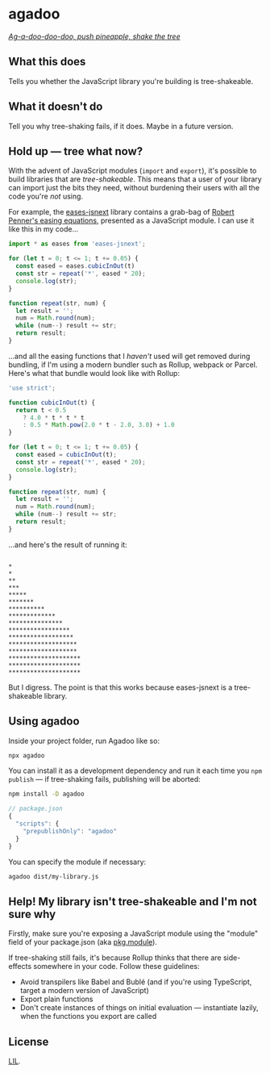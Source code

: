 # agadoo

*[Ag-a-doo-doo-doo, push pineapple, shake the tree](https://www.youtube.com/watch?v=POv-3yIPSWc)*


## What this does

Tells you whether the JavaScript library you're building is tree-shakeable.

## What it doesn't do

Tell you why tree-shaking fails, if it does. Maybe in a future version.

## Hold up — tree what now?

With the advent of JavaScript modules (`import` and `export`), it's possible to build libraries that are *tree-shakeable*. This means that a user of your library can import just the bits they need, without burdening their users with all the code you're *not* using.

For example, the [eases-jsnext](https://github.com/Rich-Harris/eases-jsnext) library contains a grab-bag of [Robert Penner's easing equations](http://robertpenner.com/easing/), presented as a JavaScript module. I can use it like this in my code...

```js
import * as eases from 'eases-jsnext';

for (let t = 0; t <= 1; t += 0.05) {
  const eased = eases.cubicInOut(t)
  const str = repeat('*', eased * 20);
  console.log(str);
}

function repeat(str, num) {
  let result = '';
  num = Math.round(num);
  while (num--) result += str;
  return result;
}
```

...and all the easing functions that I *haven't* used will get removed during bundling, if I'm using a modern bundler such as Rollup, webpack or Parcel. Here's what that bundle would look like with Rollup:

```js
'use strict';

function cubicInOut(t) {
  return t < 0.5
    ? 4.0 * t * t * t
    : 0.5 * Math.pow(2.0 * t - 2.0, 3.0) + 1.0
}

for (let t = 0; t <= 1; t += 0.05) {
  const eased = cubicInOut(t);
  const str = repeat('*', eased * 20);
  console.log(str);
}

function repeat(str, num) {
  let result = '';
  num = Math.round(num);
  while (num--) result += str;
  return result;
}
```

...and here's the result of running it:

```

*
*
**
***
*****
*******
**********
*************
***************
*****************
******************
*******************
*******************
********************
********************
********************
```

But I digress. The point is that this works because eases-jsnext is a tree-shakeable library.


## Using agadoo

Inside your project folder, run Agadoo like so:

```bash
npx agadoo
```

You can install it as a development dependency and run it each time you `npm publish` — if tree-shaking fails, publishing will be aborted:

```bash
npm install -D agadoo
```

```js
// package.json
{
  "scripts": {
    "prepublishOnly": "agadoo"
  }
}
```

You can specify the module if necessary:

```bash
agadoo dist/my-library.js
```


## Help! My library isn't tree-shakeable and I'm not sure why

Firstly, make sure you're exposing a JavaScript module using the "module" field of your package.json (aka [pkg.module](https://github.com/rollup/rollup/wiki/pkg.module)).

If tree-shaking still fails, it's because Rollup thinks that there are side-effects somewhere in your code. Follow these guidelines:

* Avoid transpilers like Babel and Bublé (and if you're using TypeScript, target a modern version of JavaScript)
* Export plain functions
* Don't create instances of things on initial evaluation — instantiate lazily, when the functions you export are called


## License

[LIL](LICENSE).